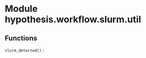 Module hypothesis.workflow.slurm.util
=====================================

Functions
---------

    
`slurm_detected()`
: